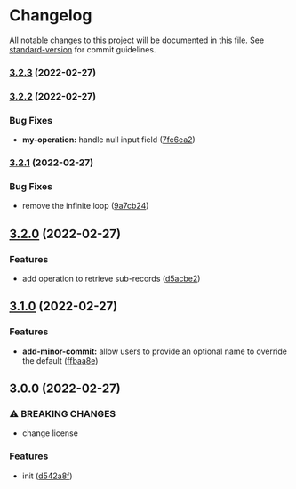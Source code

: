 # Changelog

All notable changes to this project will be documented in this file. See [standard-version](https://github.com/conventional-changelog/standard-version) for commit guidelines.

### [3.2.3](https://github-mostafaolyai/mostafaolyai/change-log/compare/v3.2.2...v3.2.3) (2022-02-27)

### [3.2.2](https://github-mostafaolyai/mostafaolyai/change-log/compare/v3.2.1...v3.2.2) (2022-02-27)


### Bug Fixes

* **my-operation:** handle null input field ([7fc6ea2](https://github-mostafaolyai/mostafaolyai/change-log/commit/7fc6ea248437f793697e287effe5bcc3c5f0bda1))

### [3.2.1](https://github-mostafaolyai/mostafaolyai/change-log/compare/v3.2.0...v3.2.1) (2022-02-27)


### Bug Fixes

* remove the infinite loop ([9a7cb24](https://github-mostafaolyai/mostafaolyai/change-log/commit/9a7cb244b46d277c050a1f8584ebb85192a59380))

## [3.2.0](https://github-mostafaolyai/mostafaolyai/change-log/compare/v3.1.0...v3.2.0) (2022-02-27)


### Features

* add operation to retrieve sub-records ([d5acbe2](https://github-mostafaolyai/mostafaolyai/change-log/commit/d5acbe2f581546d5386d940121cb9d50a677cceb))

## [3.1.0](https://github-mostafaolyai/mostafaolyai/change-log/compare/v3.0.0...v3.1.0) (2022-02-27)


### Features

* **add-minor-commit:** allow users to provide an optional name to override the default ([ffbaa8e](https://github-mostafaolyai/mostafaolyai/change-log/commit/ffbaa8e4b13910e77b5c5f2795e6a219a6f28e8d))

## 3.0.0 (2022-02-27)


### ⚠ BREAKING CHANGES

* change license

### Features

* init ([d542a8f](https://github-mostafaolyai/mostafaolyai/change-log/commit/d542a8f66637da3595f85d3d12e581d1bb2fae69))
